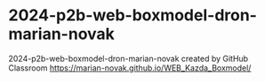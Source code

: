 # 2024-p2b-web-boxmodel-dron-marian-novak
2024-p2b-web-boxmodel-dron-marian-novak created by GitHub Classroom
https://marian-novak.github.io/WEB_Kazda_Boxmodel/
